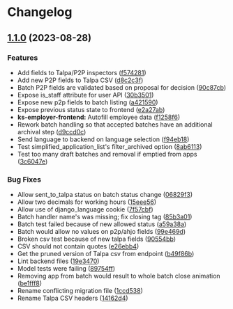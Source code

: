 # Changelog

## [1.1.0](https://github.com/City-of-Helsinki/yjdh/compare/benefit-backend-v1.0.0...benefit-backend-v1.1.0) (2023-08-28)


### Features

* Add fields to Talpa/P2P inspectors ([f574281](https://github.com/City-of-Helsinki/yjdh/commit/f574281e37f71470bdda3ac3c7fb28311b3f2ca5))
* Add new P2P fields to Talpa CSV ([d8c2c3f](https://github.com/City-of-Helsinki/yjdh/commit/d8c2c3fb640351483e697b3c4535abbb141166a7))
* Batch P2P fields are validated based on proposal for decision ([90c87cb](https://github.com/City-of-Helsinki/yjdh/commit/90c87cb240372ce6e5746aceaa90e48e98ce4985))
* Expose is_staff attribute for user API ([30b3501](https://github.com/City-of-Helsinki/yjdh/commit/30b350116e48e383e479e56d1ece5b1150218018))
* Expose new p2p fields to batch listing ([a421590](https://github.com/City-of-Helsinki/yjdh/commit/a421590cf8ef9ee5c13b5bb7487d5031bca919cc))
* Expose previous status state to frontend ([e2a27ab](https://github.com/City-of-Helsinki/yjdh/commit/e2a27abfef76fe268267e2e4219fa5234efe3ddb))
* **ks-employer-frontend:** Autofill employee data ([f1258f6](https://github.com/City-of-Helsinki/yjdh/commit/f1258f6889ac6dd97fe5e3c621795dbfa2b3a0d8))
* Rework batch handling so that accepted batches have an additional archival step ([d9ccd0c](https://github.com/City-of-Helsinki/yjdh/commit/d9ccd0c89337ddaf70cadb195e2742e8343011b1))
* Send language to backend on language selection ([f94eb18](https://github.com/City-of-Helsinki/yjdh/commit/f94eb1807d8ed0a271c1aba5901a0ec7292ff413))
* Test simplified_application_list's filter_archived option ([8ab6113](https://github.com/City-of-Helsinki/yjdh/commit/8ab6113336a790cdae6c927089b23ffae7d61294))
* Test too many draft batches and removal if emptied from apps ([3c6047e](https://github.com/City-of-Helsinki/yjdh/commit/3c6047e0c222202689326ec35ccbd16964c39338))


### Bug Fixes

* Allow sent_to_talpa status on batch status change ([06829f3](https://github.com/City-of-Helsinki/yjdh/commit/06829f350dfd8b719dc128c73c313f0a70d8daa7))
* Allow two decimals for working hours ([15eee56](https://github.com/City-of-Helsinki/yjdh/commit/15eee56c11d7f310cbebeb5b035641a82d10cb5e))
* Allow use of django_language cookie ([7f57cbf](https://github.com/City-of-Helsinki/yjdh/commit/7f57cbffb266053190bec35edbfa8a87c49d484a))
* Batch handler name's was missing; fix closing tag ([85b3a01](https://github.com/City-of-Helsinki/yjdh/commit/85b3a018252eef38991542fc6be004af9d50c9ec))
* Batch test failed because of new allowed status ([a59a38a](https://github.com/City-of-Helsinki/yjdh/commit/a59a38aa0bbc46a63ecb7c2dc7f74c7e710f4229))
* Batch would allow no values on p2p/ahjo fields ([99e469d](https://github.com/City-of-Helsinki/yjdh/commit/99e469d167454a1980068ad3291311247f82b7d7))
* Broken csv test because of new talpa fields ([90554bb](https://github.com/City-of-Helsinki/yjdh/commit/90554bb5f9c120dc70c8058a4bdbe769b3eaec91))
* CSV should not contain quotes ([e26ebb4](https://github.com/City-of-Helsinki/yjdh/commit/e26ebb4f610feb1f95f49e91f6542312ed28bab4))
* Get the pruned version of Talpa csv from endpoint ([b49f86b](https://github.com/City-of-Helsinki/yjdh/commit/b49f86bb7957fd5824a564b6ef4a2357238b7f1c))
* Lint backend files ([19e3470](https://github.com/City-of-Helsinki/yjdh/commit/19e347083c468d39eb8ec409491f47e67e4a05d6))
* Model tests were failing ([89754ff](https://github.com/City-of-Helsinki/yjdh/commit/89754ff08273f9fe7c685ac2b645eac06ad33f62))
* Removing app from batch would result to whole batch close animation ([be1fff8](https://github.com/City-of-Helsinki/yjdh/commit/be1fff85d6b140b681f5f13fa2d16a5b8db2066d))
* Rename conflicting migration file ([1ccd538](https://github.com/City-of-Helsinki/yjdh/commit/1ccd538e986459316d328123ed484d9147162228))
* Rename Talpa CSV headers ([14162d4](https://github.com/City-of-Helsinki/yjdh/commit/14162d46a73a62b822e3d27ef27c3a5e2a5876e0))
